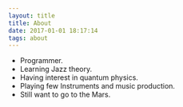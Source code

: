 ```yaml
---
layout: title
title: About
date: 2017-01-01 18:17:14
tags: about
---
```

+ Programmer.
+ Learning Jazz theory.
+ Having interest in quantum physics.
+ Playing few Instruments and music production.
+ Still want to go to the Mars. 